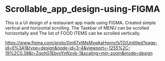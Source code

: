 # Scrollable_app_design-using-FIGMA
This is a UI design of a restaurant app made using FIGMA. Created simple vertical and horizontal scrolling. The Taskbar of MENU can be scrolled horizontally and The list of FOOD ITEMS can be scrolled vertically.


https://www.figma.com/proto/0m67vtMsMvqAaHgyncfsTD/Untitled?page-id=0%3A1&type=design&node-id=3-4&viewport=-1255%2C-19%2C0.38&t=ZqohG1EbvoYnNzvb-1&scaling=min-zoom&mode=design
